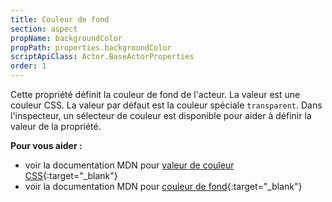 ```yaml
---
title: Couleur de fond
section: aspect
propName: backgroundColor
propPath: properties.backgroundColor
scriptApiClass: Actor.BaseActorProperties
order: 1
---
```

Cette propriété définit la couleur de fond de l'acteur. La valeur est une couleur CSS. La valeur par défaut est la couleur spéciale `transparent`.
Dans l'inspecteur, un sélecteur de couleur est disponible pour aider à définir la valeur de la propriété.

**Pour vous aider :**
- voir la documentation MDN pour [valeur de couleur CSS](https://developer.mozilla.org/fr/docs/Web/CSS/color_value){:target="_blank"}
- voir la documentation MDN pour [couleur de fond](https://developer.mozilla.org/fr/docs/Web/CSS/background-color){:target="_blank"}

<!-- ![SynApps]( {{ site.baseurl }}/assets/concepts/actor/01.png) -->
